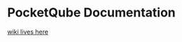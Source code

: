 # PocketQube Documentation
[wiki lives here](https://github.com/PyCubed-Mini/NewDocumentation/wiki)
